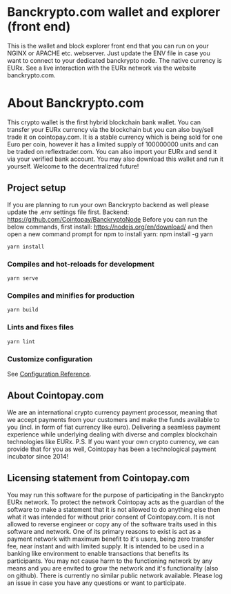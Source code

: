 # Banckrypto.com wallet and explorer (front end)
This is the wallet and block explorer front end that you can run on your NGINX or APACHE etc. webserver.
Just update the ENV file in case you want to connect to your dedicated banckrypto node.
The native currency is EURx. See a live interaction with the EURx network via the website banckrypto.com.

# About Banckrypto.com
This crypto wallet is the first hybrid blockchain bank wallet. You can transfer your EURx currency via the blockchain but you can also buy/sell trade it on cointopay.com. It is a stable currency which is being sold for one Euro per coin, however it has a limited supply of 100000000 units and can be traded on reflextrader.com. You can also import your EURx and send it via your verified bank account. You may also download this wallet and run it yourself. Welcome to the decentralized future!

## Project setup
If you are planning to run your own Banckrypto backend as well please update the .env settings file first.
Backend: https://github.com/Cointopay/BanckryptoNode
Before you can run the below commands, first install:
https://nodejs.org/en/download/ and then open a new command prompt for npm to install yarn:
npm install -g yarn

```
yarn install
```

### Compiles and hot-reloads for development
```
yarn serve
```

### Compiles and minifies for production
```
yarn build
```

### Lints and fixes files
```
yarn lint
```

### Customize configuration
See [Configuration Reference](https://cli.vuejs.org/config/).

## About Cointopay.com
We are an international crypto currency payment processor, meaning that we accept payments from your customers and make the funds available to you (incl. in form of fiat currency like euro). Delivering a seamless payment experience while underlying dealing with diverse and complex blockchain technologies like EURx. P.S. If you want your own crypto currency, we can provide that for you as well, Cointopay has been a technological payment incubator since 2014!

## Licensing statement from Cointopay.com
You may run this software for the purpose of participating in the Banckrypto EURx network. To protect the network Cointopay acts as the guardian of the software to make a statement that it is not allowed to do anything else then what it was intended for without prior consent of Cointopay.com. It is not allowed to reverse engineer or copy any of the software traits used in this software and network. One of its primary reasons to exist is act as a payment network with maximum benefit to it's users, being zero transfer fee, near instant and with limited supply. It is intended to be used in a banking like environment to enable transactions that benefits its participants. You may not cause harm to the functioning network by any means and you are envited to grow the network and it's functionality (also on github). There is currently no similar public network available. Please log an issue in case you have any questions or want to participate.

